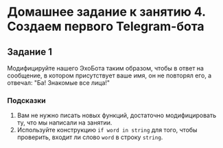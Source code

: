 # Домашнее задание к занятию 4. Создаем первого Telegram-бота

## Задание 1
Модифицируйте нашего ЭхоБота таким образом, чтобы в ответ на сообщение, в котором присутствует ваше имя, он не повторял его, а отвечал: "Ба! Знакомые все лица!"

### Подсказки
1. Вам не нужно писать новых функций, достаточно модифицировать ту, что мы написали на занятии.
2. Используйте конструкцию `if word in string` для того, чтобы проверить, входит ли слово `word` в строку `string`.
